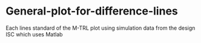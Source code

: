 # General-plot-for-difference-lines
Each lines standard of the M-TRL plot using simulation data from the design ISC which uses Matlab
